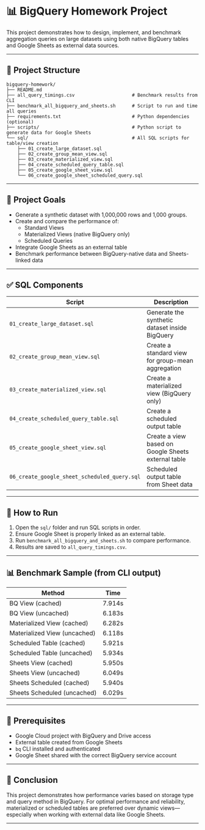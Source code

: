 # 📊 BigQuery Homework Project

This project demonstrates how to design, implement, and benchmark aggregation queries on large datasets using both native BigQuery tables and Google Sheets as external data sources.

---

## 📁 Project Structure

```
bigquery-homework/
├── README.md
├── all_query_timings.csv                     # Benchmark results from CLI
├── benchmark_all_bigquery_and_sheets.sh      # Script to run and time all queries
├── requirements.txt                          # Python dependencies (optional)
├── scripts/                                  # Python script to generate data for Google Sheets
└── sql/                                      # All SQL scripts for table/view creation
    ├── 01_create_large_dataset.sql
    ├── 02_create_group_mean_view.sql
    ├── 03_create_materialized_view.sql
    ├── 04_create_scheduled_query_table.sql
    ├── 05_create_google_sheet_view.sql
    └── 06_create_google_sheet_scheduled_query.sql
```

---

## 🎯 Project Goals

- Generate a synthetic dataset with 1,000,000 rows and 1,000 groups.
- Create and compare the performance of:
  - Standard Views
  - Materialized Views (native BigQuery only)
  - Scheduled Queries
- Integrate Google Sheets as an external table
- Benchmark performance between BigQuery-native data and Sheets-linked data

---

## ✅ SQL Components

| Script                                | Description                                           |
|--------------------------------------|-------------------------------------------------------|
| `01_create_large_dataset.sql`        | Generate the synthetic dataset inside BigQuery       |
| `02_create_group_mean_view.sql`      | Create a standard view for group-mean aggregation     |
| `03_create_materialized_view.sql`    | Create a materialized view (BigQuery only)           |
| `04_create_scheduled_query_table.sql`| Create a scheduled output table                      |
| `05_create_google_sheet_view.sql`    | Create a view based on Google Sheets external table  |
| `06_create_google_sheet_scheduled_query.sql` | Scheduled output table from Sheet data     |

---

## 🚀 How to Run

1. Open the `sql/` folder and run SQL scripts in order.
2. Ensure Google Sheet is properly linked as an external table.
3. Run `benchmark_all_bigquery_and_sheets.sh` to compare performance.
4. Results are saved to `all_query_timings.csv`.

---

## 📊 Benchmark Sample (from CLI output)

| Method                     | Time     |
|----------------------------|----------|
| BQ View (cached)           | 7.914s   |
| BQ View (uncached)         | 6.183s   |
| Materialized View (cached) | 6.282s   |
| Materialized View (uncached)| 6.118s  |
| Scheduled Table (cached)   | 5.921s   |
| Scheduled Table (uncached) | 5.934s   |
| Sheets View (cached)       | 5.950s   |
| Sheets View (uncached)     | 6.049s   |
| Sheets Scheduled (cached)  | 5.940s   |
| Sheets Scheduled (uncached)| 6.029s   |

---

## 🔧 Prerequisites

- Google Cloud project with BigQuery and Drive access
- External table created from Google Sheets
- `bq` CLI installed and authenticated
- Google Sheet shared with the correct BigQuery service account

---

## 🏁 Conclusion

This project demonstrates how performance varies based on storage type and query method in BigQuery. For optimal performance and reliability, materialized or scheduled tables are preferred over dynamic views—especially when working with external data like Google Sheets.

---
